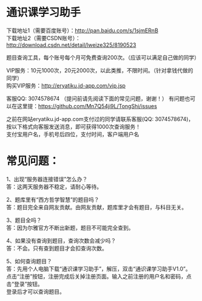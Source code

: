 通识课学习助手
=======
下载地址1（需要百度账号）：http://pan.baidu.com/s/1sjmERnB  
下载地址2（需要CSDN账号）：http://download.csdn.net/detail/lweize325/8190523  

题目查询工具，每个账号每个月可免费查询200次。（应该可以满足自己做的同学） 

VIP服务：10元1000次，20元2000次，以此类推，不限时间。（针对拿钱代做的同学）  
购买VIP服务：http://eryatiku.jd-app.com/vip.jsp

客服QQ: 3074578674  （提问前请先阅读下面的常见问题，谢谢！）
有问题也可以在这里提：https://github.com/Mn7Q54ji9L/TongShi/issues

之前在网站eryatiku.jd-app.com支付过的同学请联系客服(QQ: 3074578674)，按以下格式向客服发送消息，即可获得1000次查询服务！  
支付宝用户名，手机号后四位，支付时间，客户端用户名

常见问题：
=======
1、出现“服务器连接错误”怎么办？  
答：这两天服务器不稳定，请耐心等待。  

2、题库里有“西方哲学智慧”的题目吗？  
答：题目完全来自网友贡献。由网友贡献，题库里才会有题目，与科目无关。  

3、题目全吗？  
答：因为尔雅官方不断出新题，题目不可能完全查到。  

4、如果没有查询到题目，查询次数会减少吗？  
答：不会。只有查到题目才会扣查询次数。  

5、如何查询题目？  
答：先用个人电脑下载“通识课学习助手”，解压，双击“通识课学习助手V1.0”。  
点击“注册”按钮，注册完成后关掉注册页面。输入之前注册的用户名和密码，点击“登录”按钮。  
登录后才可以查询题目。  
